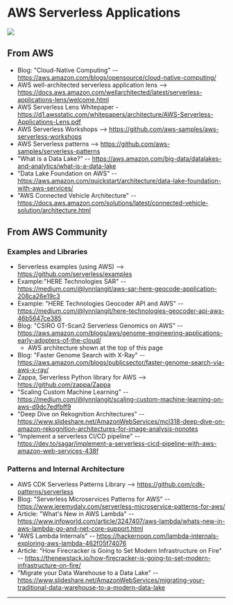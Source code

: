 # AWS Serverless Applications

<img src="https://github.com/lynnlangit/aws-for-bioinformatics/raw/main/5_Serverless_%26_ML-LYNN/1_Lambda/images/csiro_fig2_gtscan_arch_1.png">

## From AWS

- Blog: "Cloud-Native Computing" -- https://aws.amazon.com/blogs/opensource/cloud-native-computing/
- AWS well-architected serverless application lens --> https://docs.aws.amazon.com/wellarchitected/latest/serverless-applications-lens/welcome.html
- AWS Serverless Lens Whitepaper - https://d1.awsstatic.com/whitepapers/architecture/AWS-Serverless-Applications-Lens.pdf
- AWS Serverless Workshops --> https://github.com/aws-samples/aws-serverless-workshops
- AWS Serverless patterns --> https://github.com/aws-samples/serverless-patterns
- "What is a Data Lake?" -- https://aws.amazon.com/big-data/datalakes-and-analytics/what-is-a-data-lake
- "Data Lake Foundation on AWS" -- https://aws.amazon.com/quickstart/architecture/data-lake-foundation-with-aws-services/
- "AWS Connected Vehicle Architecture" -- https://docs.aws.amazon.com/solutions/latest/connected-vehicle-solution/architecture.html

## From AWS Community


### Examples and Libraries
- Serverless examples (using AWS) --> https://github.com/serverless/examples
- Example:"HERE Technologies SAR"  -- https://medium.com/@lynnlangit/aws-sar-here-geocode-application-208ca26e19c3
- Example: "HERE Technologies Geocoder API and AWS" -- https://medium.com/@lynnlangit/here-technologies-geocoder-api-aws-46b5647ce385
- Blog: "CSIRO GT-Scan2 Serverless Genomics on AWS" -- https://aws.amazon.com/blogs/aws/genome-engineering-applications-early-adopters-of-the-cloud/ 
  - AWS architecture shown at the top of this page 
- Blog: "Faster Genome Search with X-Ray" -- https://aws.amazon.com/blogs/publicsector/faster-genome-search-via-aws-x-ray/
- Zappa, Serverless Python library for AWS --> https://github.com/zappa/Zappa
- "Scaling Custom Machine Learning" -- https://medium.com/@lynnlangit/scaling-custom-machine-learning-on-aws-d9dc7edfbff9
- "Deep Dive on Rekognition Architectures" -- https://www.slideshare.net/AmazonWebServices/mcl318-deep-dive-on-amazon-rekognition-architectures-for-image-analysis-nonotes
- "Implement a serverless CI/CD pipeline" -- https://dev.to/sagar/implement-a-serverless-cicd-pipeline-with-aws-amazon-web-services-438f


### Patterns and Internal Architecture
- AWS CDK Serverless Patterns Library --> https://github.com/cdk-patterns/serverless
- Blog: "Serverless Microservices Patterns for AWS" -- https://www.jeremydaly.com/serverless-microservice-patterns-for-aws/
- Article: "What's New in AWS Lambda" -- https://www.infoworld.com/article/3247407/aws-lambda/whats-new-in-aws-lambda-go-and-net-core-support.html
- "AWS Lambda Internals" -- https://hackernoon.com/lambda-internals-exploring-aws-lambda-462f05f74076 
- Article: "How Firecracker is Going to Set Modern Infrastructure on Fire" -- https://thenewstack.io/how-firecracker-is-going-to-set-modern-infrastructure-on-fire/
- "Migrate your Data Warehouse to a Data Lake" -- https://www.slideshare.net/AmazonWebServices/migrating-your-traditional-data-warehouse-to-a-modern-data-lake

----
